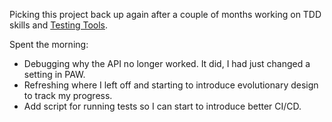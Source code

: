 Picking this project back up again after a couple of months working on TDD skills and [Testing Tools](https://github.com/ab492/TestingTools).

Spent the morning:
- Debugging why the API no longer worked. It did, I had just changed a setting in PAW.
- Refreshing where I left off and starting to introduce evolutionary design to track my progress.
- Add script for running tests so I can start to introduce better CI/CD.